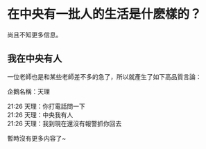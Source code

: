 # 在中央有一批人的生活是什麽樣的？

尚且不知更多信息。<br>

## 我在中央有人

一位老師也是和某些老師差不多的急了，所以就產生了如下高品質言論：

企鵝名稱：天理

21:26 天理：你打電話問一下<br>
21:26 天理：中央我有人<br>
21:26 天理：我到現在還沒有報警抓你回去<br>

暫時沒有更多内容了~
